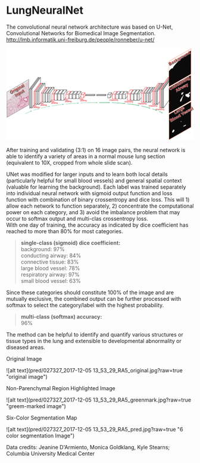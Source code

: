 # LungNeuralNet

The convolutional neural network architecture was based on U-Net, Convolutional Networks for Biomedical Image Segmentation.
http://lmb.informatik.uni-freiburg.de/people/ronneber/u-net/

![alt text](../resource/train_unet.jpg?raw=true "original Image")

After training and validating (3:1) on 16 image pairs, the neural network is able to identify a variety of areas in a normal mouse lung section (equivalent to 10X, cropped from whole slide scan).

UNet was modified for larger inputs and to learn both local details (particularly helpful for small blood vessels) and general spatial context (valuable for learning the background). Each label was trained separately into individual neural network with sigmoid output function and loss function with combination of binary crossentropy and dice loss. This will 1) allow each network to function separately, 2) concentrate the computational power on each category, and 3) avoid the imbalance problem that may occur to softmax output and multi-clas crossentropy loss.  
With one day of training, the accuracy as indicated by dice coefficient has reached to more than 80% for most categories.<br/>

><b>single-class (sigmoid) dice coefficient:</b> <br/>
background: 97% <br/>
conducting airway: 84% <br/>
connective tissue: 83% <br/>
large blood vessel: 78% <br/>
respiratory airway: 97% <br/>
small blood vessel: 63% <br/>

Since these categories should constitute 100% of the image and are mutually exclusive, the combined output can be further processed with softmax to select the category/label with the highest probability.

><b>multi-class (softmax) accuracy:</b><br/> 96%

The method can be helpful to identify and quantify various structures or tissue types in the lung and extensible to developmental abnormality or diseased areas.


<dl>
    <dt>Original Image</dt>
</dl>

![alt text](pred/027327_2017-12-05 13_53_29_RA5_original.jpg?raw=true "original image")

<dl>
    <dt>Non-Parenchymal Region Highlighted Image</dt>
</dd>

![alt text](pred/027327_2017-12-05 13_53_29_RA5_greenmark.jpg?raw=true "greem-marked image")

<dl>
    <dt>Six-Color Segmentation Map</dt>    
</dd>

![alt text](pred/027327_2017-12-05 13_53_29_RA5_pred.jpg?raw=true "6 color segmentation Image")


Data credits: Jeanine D'Armiento, Monica Goldklang, Kyle Stearns; Columbia University Medical Center
